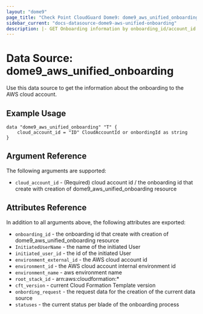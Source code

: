 ```yaml
---
layout: "dome9"
page_title: "Check Point CloudGuard Dome9: dome9_aws_unified_onboarding"
sidebar_current: "docs-datasource-dome9-aws-unified-onboarding"
description: |- GET Onboarding information by onboarding_id/account_id in the "Required" field
---
```


# Data Source: dome9_aws_unified_onboarding

Use this data source to get the information about the onboarding to the AWS cloud account.

## Example Usage

```hcl
data "dome9_aws_unified_onboarding" "T" {
    cloud_account_id = "ID" CloudAccountId or onbordingId as string
}
```

## Argument Reference

The following arguments are supported:

* `cloud_account_id` - (Required) cloud account id / the onboarding id that create with creation of
  dome9_aws_unified_onboarding resource

## Attributes Reference

In addition to all arguments above, the following attributes are exported:

* `onboarding_id` - the onboarding id that create with creation of dome9_aws_unified_onboarding resource
* `InitiatedUserName` - the name of the initiated User
* `initiated_user_id` - the id of the initiated User
* `environment_external_id` - the AWS cloud account id
* `environment_id` - the AWS cloud account internal environment id
* `environment_name` - aws environment name
* `root_stack_id` - arn:aws:cloudformation:*
* `cft_version` - current Cloud Formation Template version
* `onbording_request` - the request data for the creation of the current data source
* `statuses` - the current status per blade of the onboarding process
